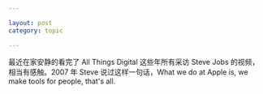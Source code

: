 ```yaml
---

layout: post
category: topic

---
```


最近在家安静的看完了 All Things Digital 这些年所有采访 Steve Jobs 的视频，相当有感触。2007 年 Steve 说过这样一句话，What we do at Apple is, we make tools for people, that's all.